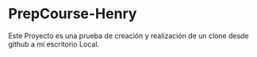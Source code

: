 # PrepCourse-Henry

Este Proyecto es una prueba de creación y realización de un clone desde github a mi escritorio Local. 


